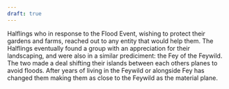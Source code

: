 ```yaml
---
draft: true
---
```

Halflings who in response to the Flood Event, wishing to protect their gardens and farms, reached out to any entity that would help them. The Halflings eventually found a group with an appreciation for their landscaping, and were also in a similar prediciment: the Fey of the Feywild. The two made a deal shifting their islands between each others planes to avoid floods. After years of living in the Feywild or alongside Fey has changed them making them as close to the Feywild as the material plane.

